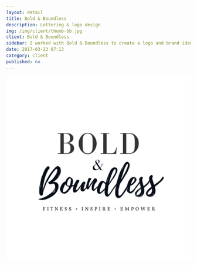 ```yaml
---
layout: detail
title: Bold & Boundless
description: Lettering & logo design
img: /img/client/thumb-bb.jpg
client: Bold & Boundless
sidebar: I worked with Bold & Boundless to create a logo and brand identity for a positive feminine magazine. Ultimately, a differenty direction was taken.
date: 2017-03-23 07:13
category: client
published: no
---
```


![Bold & Boundless](/img/client/bb.jpg)

<!-- B&B logos, process, and a disclaimer about how I worked on & inspired the final design but she ended up going her own direction -->